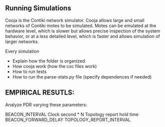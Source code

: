 ## Running Simulations

Cooja is the Contiki network simulator. Cooja allows large and small networks of Contiki motes to be simulated. Motes can be emulated at the hardware level, which is slower but allows precise inspection of the system behavior, or at a less detailed level, which is faster and allows simulation of larger networks.

Every simulation 

- Explain how the folder is organized
- How cooja work (how the csc files work)
- How to run tests
- How to run the parse-stats.py file (specify dependences if needed)

## EMPIRICAL RESUTLS:

Analyze PDR varying these parameters:

BEACON_INTERVAL
Clock second * N
Topology report hold time
BEACON_FORWARD_DELAY
TOPOLOGY_REPORT_INTERVAL
